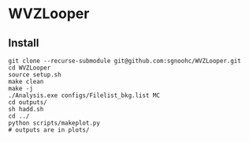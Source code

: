 # WVZLooper

## Install

    git clone --recurse-submodule git@github.com:sgnoohc/WVZLooper.git
    cd WVZLooper
    source setup.sh
    make clean
    make -j
    ./Analysis.exe configs/Filelist_bkg.list MC
    cd outputs/
    sh hadd.sh
    cd ../
    python scripts/makeplot.py
    # outputs are in plots/
